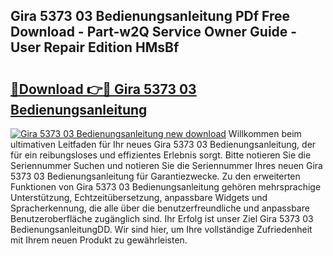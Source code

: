 ## Gira 5373 03 Bedienungsanleitung PDf Free Download - Part-w2Q Service Owner Guide - User Repair Edition HMsBf

# <h2><a href="http://df2h01.blite.top/?on=Gira+5373+03+Bedienungsanleitung">🔗Download 👉🔴 Gira 5373 03 Bedienungsanleitung</a></h2>

[![Gira 5373 03 Bedienungsanleitung new download](https://i.imgur.com/lujVjoI.png)](http://df2h01.blite.top/?on=Gira+5373+03+Bedienungsanleitung)
Willkommen beim ultimativen Leitfaden für Ihr neues Gira 5373 03 Bedienungsanleitung, der für ein reibungsloses und effizientes Erlebnis sorgt. Bitte notieren Sie die Seriennummer Suchen und notieren Sie die Seriennummer Ihres neuen Gira 5373 03 Bedienungsanleitung für Garantiezwecke. Zu den erweiterten Funktionen von Gira 5373 03 Bedienungsanleitung gehören mehrsprachige Unterstützung, Echtzeitübersetzung, anpassbare Widgets und Spracherkennung, die alle über die benutzerfreundliche und anpassbare Benutzeroberfläche zugänglich sind. Ihr Erfolg ist unser Ziel Gira 5373 03 BedienungsanleitungDD. Wir sind hier, um Ihre vollständige Zufriedenheit mit Ihrem neuen Produkt zu gewährleisten.
